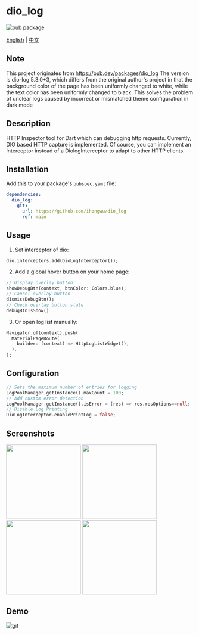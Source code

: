 # dio_log
[![pub package](https://img.shields.io/pub/v/dio_log.svg)](https://pub.dev/packages/dio_log)

[English](./README.md) | [中文](./README_zh.md)

## Note
This project originates from https://pub.dev/packages/dio_log The version is dio-log 5.3.0+3, which differs from the original author's project in that the background color of the page has been uniformly changed to white, while the text color has been uniformly changed to black. This solves the problem of unclear logs caused by incorrect or mismatched theme configuration in dark mode

## Description
HTTP Inspector tool for Dart which can debugging http requests. Currently, DIO based HTTP capture is implemented.
Of course, you can implement an Interceptor instead of a DiologInterceptor to adapt to other HTTP clients.
## Installation
Add this to your package's `pubspec.yaml` file:
```yaml
dependencies:
  dio_log:
    git:
      url: https://github.com/ihongwu/dio_log
      ref: main
```

## Usage
1. Set interceptor of dio:
```dart
dio.interceptors.add(DioLogInterceptor());
```

2. Add a global hover button on your home page:
```dart
// Display overlay button
showDebugBtn(context, btnColor: Colors.blue);
// Cancel overlay button
dismissDebugBtn();
// Check overlay button state
debugBtnIsShow()
```

3. Or open log list manually:
```dart
Navigator.of(context).push(
  MaterialPageRoute(
    builder: (context) => HttpLogListWidget(),
  ),
);
```

## Configuration
```dart
// Sets the maximum number of entries for logging
LogPoolManager.getInstance().maxCount = 100;
// Add custom error detection
LogPoolManager.getInstance().isError = (res) => res.resOptions==null;
// Disable Log Printing
DioLogInterceptor.enablePrintLog = false;
```

## Screenshots
<img src="https://raw.githubusercontent.com/flutterplugin/dio_log/develop/images/log_list.jpg" width="200">      
<img src="https://raw.githubusercontent.com/flutterplugin/dio_log/develop/images/log_request.jpg" width="200">
<img src="https://raw.githubusercontent.com/flutterplugin/dio_log/develop/images/log_response.jpg" width="200">
<img src="https://raw.githubusercontent.com/flutterplugin/dio_log/develop/images/log_filter.jpg" width="200">

## Demo
![gif](https://raw.githubusercontent.com/flutterplugin/dio_log/develop/images/dio_log_example.gif)